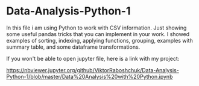 # Data-Analysis-Python-1

In this file i am using Python to work with CSV information. Just showing some useful pandas tricks that you can implement in your work. I showed examples of sorting, indexing, applying functions, grouping, examples with summary table, and some dataframe transformations.

If you won't be able to open jupyter file, here is a link with my project:

https://nbviewer.jupyter.org/github/ViktorRaboshchuk/Data-Analysis-Python-1/blob/master/Data%20Analysis%20with%20Python.ipynb
